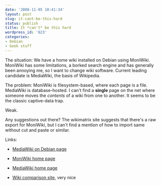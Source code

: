 ```yaml
---
date: '2008-11-05 10:41:34'
layout: post
slug: it-cant-be-this-hard
status: publish
title: It *can't* be this hard
wordpress_id: '823'
categories:
- Debian
- Geek stuff
---
```


The situation: We have a home wiki installed on Debian using MoniWiki. MoniWiki has some limitations, a borked search engine and has generally been annoying me, so I want to change wiki software. Current leading candidate is MediaWiki, the basis of Wikipedia.

The problem: MoniWiki is filesystem-based, where each page is a file. MediaWiki is database-hosted. I can't find a **single** page on the net where someone moves the _contents_ of a wiki from one to another. It seems to be the classic captive-data trap.

Weak.

Any suggestions out there? The wikimatrix site suggests that there's a raw export for MoniWiki, but I can't find a mention of how to import same without cut and paste or similar.

Links:



	
  * [MediaWiki on Debian page](http://wiki.debian.org/MediaWiki)

	
  * [MoniWiki home page](http://moniwiki.sf.net/)

	
  * [MediaWiki home page](http://meta.wikimedia.org/wiki/Main_Page)

	
  * [Wiki comparison site](http://www.wikimatrix.org/), very nice


